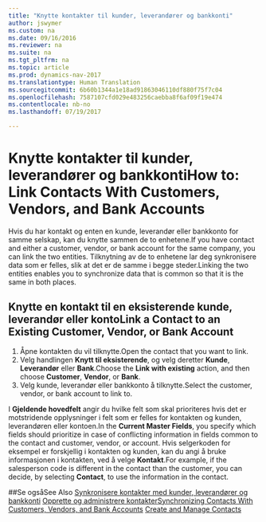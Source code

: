 ```yaml
---
title: "Knytte kontakter til kunder, leverandører og bankkonti"
author: jswymer
ms.custom: na
ms.date: 09/16/2016
ms.reviewer: na
ms.suite: na
ms.tgt_pltfrm: na
ms.topic: article
ms.prod: dynamics-nav-2017
ms.translationtype: Human Translation
ms.sourcegitcommit: 6b60b1344a1e18ad91863046110df880f75f7c04
ms.openlocfilehash: 7587107cfd029e483256caebba8f6af09f19e474
ms.contentlocale: nb-no
ms.lasthandoff: 07/19/2017

---
```

# <a name="how-to-link-contacts-with-customers-vendors-and-bank-accounts"></a><span data-ttu-id="9ce0d-102">Knytte kontakter til kunder, leverandører og bankkonti</span><span class="sxs-lookup"><span data-stu-id="9ce0d-102">How to: Link Contacts With Customers, Vendors, and Bank Accounts</span></span>
<span data-ttu-id="9ce0d-103">Hvis du har kontakt og enten en kunde, leverandør eller bankkonto for samme selskap, kan du knytte sammen de to enhetene.</span><span class="sxs-lookup"><span data-stu-id="9ce0d-103">If you have contact and either a customer, vendor, or bank account for the same company, you can link the two entities.</span></span> <span data-ttu-id="9ce0d-104">Tilknytning av de to enhetene lar deg synkronisere data som er felles, slik at det er de samme i begge steder.</span><span class="sxs-lookup"><span data-stu-id="9ce0d-104">Linking the two entities enables you to synchronize data that is common so that it is the same in both places.</span></span>

## <a name="link-a-contact-to-an-existing-customer-vendor-or-bank-account"></a><span data-ttu-id="9ce0d-105">Knytte en kontakt til en eksisterende kunde, leverandør eller konto</span><span class="sxs-lookup"><span data-stu-id="9ce0d-105">Link a Contact to an Existing Customer, Vendor, or Bank Account</span></span>
1. <span data-ttu-id="9ce0d-106">Åpne kontakten du vil tilknytte.</span><span class="sxs-lookup"><span data-stu-id="9ce0d-106">Open the contact that you want to link.</span></span>
2. <span data-ttu-id="9ce0d-107">Velg handlingen **Knytt til eksisterende**, og velg deretter **Kunde**, **Leverandør** eller **Bank**.</span><span class="sxs-lookup"><span data-stu-id="9ce0d-107">Choose the **Link with existing** action, and then choose **Customer**, **Vendor**, or **Bank**.</span></span>
3. <span data-ttu-id="9ce0d-108">Velg kunde, leverandør eller bankkonto å tilknytte.</span><span class="sxs-lookup"><span data-stu-id="9ce0d-108">Select the customer, vendor, or bank account to link to.</span></span>

 <span data-ttu-id="9ce0d-109">I **Gjeldende hovedfelt** angir du hvilke felt som skal prioriteres hvis det er motstridende opplysninger i felt som er felles for kontakten og kunden, leverandøren eller kontoen.</span><span class="sxs-lookup"><span data-stu-id="9ce0d-109">In the **Current Master Fields**, you specify which fields should prioritize in case of conflicting information in fields common to the contact and customer, vendor, or account.</span></span> <span data-ttu-id="9ce0d-110">Hvis selgerkoden for eksempel er forskjellig i kontakten og kunden, kan du angi å bruke informasjonen i kontakten, ved å velge **Kontakt**.</span><span class="sxs-lookup"><span data-stu-id="9ce0d-110">For example, if the salesperson code is different in the contact than the customer, you can decide, by selecting **Contact**, to use the information in the contact.</span></span>


##<a name="see-also"></a><span data-ttu-id="9ce0d-111">Se også</span><span class="sxs-lookup"><span data-stu-id="9ce0d-111">See Also</span></span>
<span data-ttu-id="9ce0d-112">[Synkronisere kontakter med kunder, leverandører og bankkonti](marketing-synchronize-contacts-customers-vendors-bank-accounts.md)
[Opprette og administrere kontakter](marketing-contacts.md)</span><span class="sxs-lookup"><span data-stu-id="9ce0d-112">[Synchronizing Contacts With Customers, Vendors, and Bank Accounts](marketing-synchronize-contacts-customers-vendors-bank-accounts.md)
[Create and Manage Contacts](marketing-contacts.md)</span></span>  

